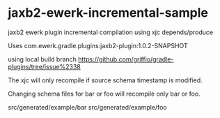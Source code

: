 # jaxb2-ewerk-incremental-sample
jaxb2 ewerk plugin incremental compilation using xjc depends/produce

Uses com.ewerk.gradle.plugins:jaxb2-plugin:1.0.2-SNAPSHOT

using local build branch https://github.com/griffio/gradle-plugins/tree/issue%2338

The xjc will only recompile if source schema timestamp is modified.

Changing schema files for bar or foo will recompile only bar or foo.

src/generated/example/bar
src/generated/example/foo

